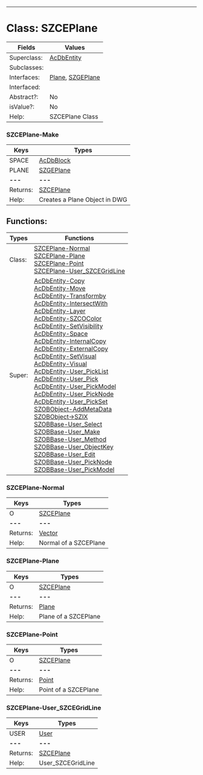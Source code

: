 ---------

# Class:	SZCEPlane

| Fields | Values |
| --------- | --------- |
| Superclass: | [AcDbEntity](AcDbEntity.html) |
| Subclasses: |  |
| Interfaces: | [Plane](Plane.html), [SZGEPlane](SZGEPlane.html) |
| Interfaced: |  |
| Abstract?: | No |
| isValue?: | No |
| Help: | SZCEPlane Class |

### SZCEPlane-Make

| Keys | Types |
| --------- | --------- |
| SPACE | [AcDbBlock](AcDbBlock.html) |
| PLANE | [SZGEPlane](SZGEPlane.html) |
| **---** | **---** |
| Returns: | [SZCEPlane](SZCEPlane.html) |
| Help: | Creates a Plane Object in DWG |


## Functions:

| Types | Functions |
| --------- | --------- |
| Class: | [SZCEPlane-Normal](#SZCEPlane-Normal) <br> [SZCEPlane-Plane](#SZCEPlane-Plane) <br> [SZCEPlane-Point](#SZCEPlane-Point) <br> [SZCEPlane-User_SZCEGridLine](#SZCEPlane-User_SZCEGridLine) |
| Super: | [AcDbEntity-Copy](AcDbEntity.html) <br> [AcDbEntity-Move](AcDbEntity.html) <br> [AcDbEntity-Transformby](AcDbEntity.html) <br> [AcDbEntity-IntersectWith](AcDbEntity.html) <br> [AcDbEntity-Layer](AcDbEntity.html) <br> [AcDbEntity-SZCOColor](AcDbEntity.html) <br> [AcDbEntity-SetVisibility](AcDbEntity.html) <br> [AcDbEntity-Space](AcDbEntity.html) <br> [AcDbEntity-InternalCopy](AcDbEntity.html) <br> [AcDbEntity-ExternalCopy](AcDbEntity.html) <br> [AcDbEntity-SetVisual](AcDbEntity.html) <br> [AcDbEntity-Visual](AcDbEntity.html) <br> [AcDbEntity-User_PickList](AcDbEntity.html) <br> [AcDbEntity-User_Pick](AcDbEntity.html) <br> [AcDbEntity-User_PickModel](AcDbEntity.html) <br> [AcDbEntity-User_PickNode](AcDbEntity.html) <br> [AcDbEntity-User_PickSet](AcDbEntity.html) <br> [SZOBObject-AddMetaData](SZOBObject.html) <br> [SZOBObject->SZIX](SZOBObject.html) <br> [SZOBBase-User_Select](SZOBBase.html) <br> [SZOBBase-User_Make](SZOBBase.html) <br> [SZOBBase-User_Method](SZOBBase.html) <br> [SZOBBase-User_ObjectKey](SZOBBase.html) <br> [SZOBBase-User_Edit](SZOBBase.html) <br> [SZOBBase-User_PickNode](SZOBBase.html) <br> [SZOBBase-User_PickModel](SZOBBase.html) |


### SZCEPlane-Normal

| Keys | Types |
| --------- | --------- |
| O | [SZCEPlane](SZCEPlane.html) |
| **---** | **---** |
| Returns: | [Vector](Vector.html) |
| Help: | Normal of a SZCEPlane |

### SZCEPlane-Plane

| Keys | Types |
| --------- | --------- |
| O | [SZCEPlane](SZCEPlane.html) |
| **---** | **---** |
| Returns: | [Plane](Plane.html) |
| Help: | Plane of a SZCEPlane |

### SZCEPlane-Point

| Keys | Types |
| --------- | --------- |
| O | [SZCEPlane](SZCEPlane.html) |
| **---** | **---** |
| Returns: | [Point](Point.html) |
| Help: | Point of a SZCEPlane |

### SZCEPlane-User_SZCEGridLine

| Keys | Types |
| --------- | --------- |
| USER | [User](User.html) |
| **---** | **---** |
| Returns: | [SZCEPlane](SZCEPlane.html) |
| Help: | User_SZCEGridLine |


